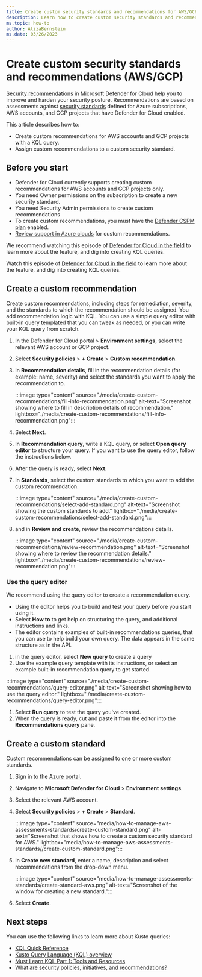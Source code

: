 ```yaml
---
title: Create custom security standards and recommendations for AWS/GCP resources in Microsoft Defender for Cloud
description: Learn how to create custom security standards and recommendations for AWS/GCP resources in Microsoft Defender for Cloud
ms.topic: how-to
author: AlizaBernstein
ms.date: 03/26/2023
---
```


# Create custom security standards and recommendations (AWS/GCP)

[Security recommendations](security-policy-concept.md#security-recommendations) in Microsoft Defender for Cloud help you to improve and harden your security posture. Recommendations are based on assessments against [security standards](security-policy-concept.md) defined for Azure subscriptions, AWS accounts, and GCP projects that have Defender for Cloud enabled.




This article describes how to:

- Create custom recommendations for AWS accounts and GCP projects with a KQL query.
- Assign custom recommendations to a custom security standard.


## Before you start

- Defender for Cloud currently supports creating custom recommendations for AWS accounts and GCP projects only.
- You need Owner permissions on the subscription to create a new security standard.
- You need Security Admin permissions to create custom recommendations
- To create custom recommendations, you must have the [Defender CSPM plan](concept-cloud-security-posture-management.md) enabled.
- [Review support in Azure clouds](support-matrix-cloud-environment.md) for custom recommendations.


We recommend watching this episode of [Defender for Cloud in the field](https://techcommunity.microsoft.com/t5/microsoft-defender-for-cloud/creating-custom-recommendations-amp-standards-for-aws-gcp/ba-p/3810248) to learn more about the feature, and dig into creating KQL queries.



Watch this episode of [Defender for Cloud in the field](https://techcommunity.microsoft.com/t5/microsoft-defender-for-cloud/creating-custom-recommendations-amp-standards-for-aws-gcp/ba-p/3810248) to learn more about the feature, and dig into creating KQL queries.


## Create a custom recommendation 

Create custom recommendations, including steps for remediation, severity, and the standards to which the recommendation should be assigned. You add recommendation logic with KQL. You can use a simple query editor with built-in query templated that you can tweak as needed, or you can write your KQL query from scratch.

1. In the Defender for Cloud portal > **Environment settings**, select the relevant AWS account or GCP project.

1. Select **Security policies** > **+ Create** > **Custom recommendation**.

1. In **Recommendation details**, fill in the recommendation details (for example: name, severity) and select the standards you want to apply the recommendation to.

    :::image type="content" source="./media/create-custom-recommendations/fill-info-recommendation.png" alt-text="Screenshot showing where to fill in description details of recommendation." lightbox="./media/create-custom-recommendations/fill-info-recommendation.png":::

1. Select **Next**.
1. In **Recommendation query**, write a KQL query, or select **Open query editor** to structure your query. If you want to use the query editor, follow the instructions below.
1. After the query is ready, select **Next**.
1. In **Standards**, select the custom standards to which you want to add the custom recommendation.

    :::image type="content" source="./media/create-custom-recommendations/select-add-standard.png" alt-text="Screenshot showing the custom standards to add." lightbox="./media/create-custom-recommendations/select-add-standard.png":::

1. and in **Review and create**, review the recommendations details. 
    
    :::image type="content" source="./media/create-custom-recommendations/review-recommendation.png" alt-text="Screenshot showing where to review the recommendation details." lightbox="./media/create-custom-recommendations/review-recommendation.png":::

### Use the query editor

We recommend using the query editor to create a recommendation query.

- Using the editor helps you to build and test your query before you start using it.
- Select **How to** to get help on structuring the query, and additional instructions and links.
- The editor contains examples of built-in recommendations queries, that you can use to help build your own query. The data appears in the same structure as in the API. 

1. in the query editor, select **New query** to create a query
1. Use the example query template with its instructions, or select an example built-in recommendation query to get started.


:::image type="content" source="./media/create-custom-recommendations/query-editor.png" alt-text="Screenshot showing how to use the query editor." lightbox="./media/create-custom-recommendations/query-editor.png":::

1. Select **Run query** to test the query you've created.
1. When the query is ready, cut and paste it from the editor into the **Recommendations query** pane.

## Create a custom standard

Custom recommendations can be assigned to one or more custom standards. 

1. Sign in to the [Azure portal](https://portal.azure.com/).

1. Navigate to **Microsoft Defender for Cloud** > **Environment settings**.

1. Select the relevant AWS account.

1. Select **Security policies** > **+ Create** > **Standard**.

    :::image type="content" source="media/how-to-manage-aws-assessments-standards/create-custom-standard.png" alt-text="Screenshot that shows how to create a custom security standard for AWS." lightbox="media/how-to-manage-aws-assessments-standards//create-custom-standard.png":::

1. In **Create new standard**, enter a name, description and select recommendations from the drop-down menu.

    :::image type="content" source="media/how-to-manage-assessments-standards/create-standard-aws.png" alt-text="Screenshot of the window for creating a new standard.":::

1. Select **Create**.

## Next steps

You can use the following links to learn more about Kusto queries:

- [KQL Quick Reference](/azure/data-explorer/kql-quick-reference) 
- [Kusto Query Language (KQL) overview](/azure/data-explorer/kusto/query/)
- [Must Learn KQL Part 1: Tools and Resources](https://rodtrent.substack.com/p/must-learn-kql-part-1-tools-and-resources) 
- [What are security policies, initiatives, and recommendations?](security-policy-concept.md)


